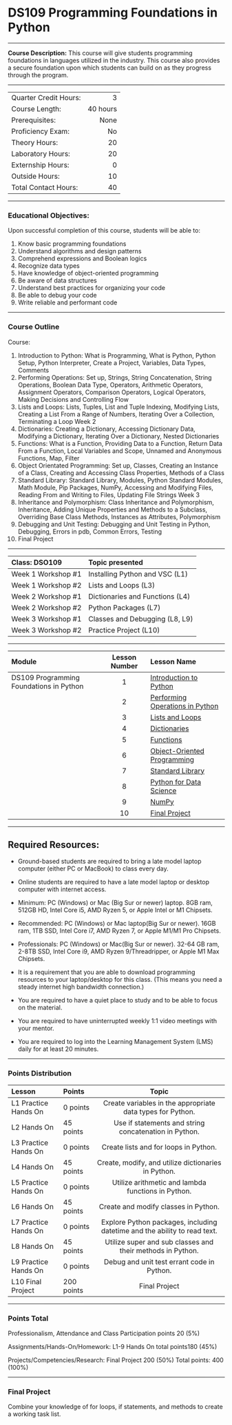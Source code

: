 # DS109 Programming Foundations in Python

<hr style="border: 0; height: 1px; background-image: linear-gradient(to right, rgba(0, 0, 0, 0), rgba(0, 0, 0, 0.75), rgba(0, 0, 0, 0));"/>

**Course Description:** This course will give students programming foundations in languages utilized in the industry.  This course also provides a secure foundation upon which students can build on as they progress through the program.  

<hr style="border: 0; height: 1px; background-image: linear-gradient(to right, rgba(0, 0, 0, 0), rgba(0, 0, 0, 0.75), rgba(0, 0, 0, 0));"/>

|                     |    |
|:---                 |---:|
|Quarter Credit Hours:|3|
|Course Length:       |40 hours|
|Prerequisites:       |None|
|Proficiency Exam:    |No|
|Theory Hours: 	      |20|
|Laboratory Hours:	  |20|
|Externship Hours:	  |0 |
|Outside Hours:	      |10|
|Total Contact Hours: |40|

<hr style="border: 0; height: 1px; background-image: linear-gradient(to right, rgba(0, 0, 0, 0), rgba(0, 0, 0, 0.75), rgba(0, 0, 0, 0));"/>

### Educational Objectives:
Upon successful completion of this course, students will be able to: 
 
1.	Know basic programming foundations
2.	Understand algorithms and design patterns
3.	Comprehend expressions and Boolean logics
4.	Recognize data types
5.	Have knowledge of object-oriented programming
6.	Be aware of data structures
7.	Understand best practices for organizing your code
8.	Be able to debug your code
9.	Write reliable and performant code 


<hr style="border: 0; height: 1px; background-image: linear-gradient(to right, rgba(0, 0, 0, 0), rgba(0, 0, 0, 0.75), rgba(0, 0, 0, 0));"/>

### Course Outline

Course:
1.	Introduction to Python: What is Programming, What is Python, Python Setup, Python Interpreter, Create a Project, Variables, Data Types, Comments
2.	Performing Operations: Set up, Strings, String Concatenation, String Operations, Boolean Data Type, Operators, Arithmetic Operators, Assignment Operators, Comparison Operators, Logical Operators, Making Decisions and Controlling Flow
3.	Lists and Loops: Lists, Tuples, List and Tuple Indexing, Modifying Lists, Creating a List From a Range of Numbers, Iterating Over a Collection, Terminating a Loop
Week 2
4.	Dictionaries: Creating a Dictionary, Accessing Dictionary Data, Modifying a Dictionary, Iterating Over a Dictionary, Nested Dictionaries
5.	Functions: What is a Function, Providing Data to a Function, Return Data From a Function, Local Variables and Scope, Unnamed and Anonymous Functions, Map, Filter
6.	Object Orientated Programming: Set up, Classes, Creating an Instance of a Class, Creating and Accessing Class Properties, Methods of a Class
7.	Standard Library: Standard Library, Modules, Python Standard Modules, Math Module, Pip Packages, NumPy, Accessing and Modifying Files, Reading From and Writing to Files, Updating File Strings
Week 3
8.	Inheritance and Polymorphism: Class Inheritance and Polymorphism, Inheritance, Adding Unique Properties and Methods to a Subclass, Overriding Base Class Methods, Instances as Attributes, Polymorphism
9.	Debugging and Unit Testing: Debugging and Unit Testing in Python, Debugging, Errors in pdb, Common Errors, Testing
10.	Final Project

<hr style="border: 0; height: 1px; background-image: linear-gradient(to right, rgba(0, 0, 0, 0), rgba(0, 0, 0, 0.75), rgba(0, 0, 0, 0));"/>

|Class: DSO109	|Topic presented|
|:-- |:-- |
|Week 1 Workshop #1| 	Installing Python and VSC (L1)|
|Week 1 Workshop #2| 	Lists and Loops (L3)|
|Week 2 Workshop #1| 	Dictionaries and Functions (L4)|
|Week 2 Workshop #2| 	Python Packages (L7)|
|Week 3 Workshop #1| 	Classes and Debugging (L8, L9)|
|Week 3 Workshop #2| 	Practice Project (L10)|

<hr style="border: 0; height: 1px; background-image: linear-gradient(to right, rgba(0, 0, 0, 0), rgba(0, 0, 0, 0.75), rgba(0, 0, 0, 0));"/>


|Module                 |Lesson Number|Lesson Name|
|:---                   |:---:        |:---       |
|DS109 Programming Foundations in Python  |1   | [Introduction to Python](DS109L1.ipynb)  |
|                       |2   | [Performing Operations in Python](DS109L2.ipynb)                |
|                       |3   | [Lists and Loops ](DS109L3.ipynb)              |
|                       |4   | [Dictionaries ](DS109L4.ipynb)|
|                       |5   | [Functions](DS109L5.ipynb)      |
|                       |6   | [Object-Oriented Programming](DS109L6.ipynb)        | 
|                       |7   | [Standard Library](DS109L7.ipynb)       |
|                       |8   | [Python for Data Science](DS109L8.ipynb)   | 
|                       |9   | [NumPy](DS109L9.ipynb)  | 
|                       |10  | [Final Project ](DS109L10.ipynb)         |

<hr style="border: 0; height: 1px; background-image: linear-gradient(to right, rgba(0, 0, 0, 0), rgba(0, 0, 0, 0.75), rgba(0, 0, 0, 0));"/>

## Required Resources: 
- Ground-based students are required to bring a late model laptop computer (either PC or MacBook) to class every day.  

- Online students are required to have a late model laptop or desktop computer with internet access.  

- Minimum: PC (Windows) or Mac (Big Sur or newer) laptop. 8GB ram, 512GB HD, Intel Core i5,  AMD Ryzen 5, or Apple Intel or M1 Chipsets.

- Recommended: PC (Windows) or Mac laptop(Big Sur or newer). 16GB ram, 1TB SSD, Intel Core i7, AMD Ryzen 7, or Apple M1/M1 Pro Chipsets.

- Professionals: PC (Windows) or Mac(Big Sur or newer). 32-64 GB ram, 2-8TB SSD, Intel Core i9, AMD Ryzen 9/Threadripper, or Apple M1 Max Chipsets.

- It is a requirement that you are able to download programming resources to your laptop/desktop for this class. (This means you need a steady internet high bandwidth connection.)

- You are required to have a quiet place to study and to be able to focus on the material.

- You are required to have uninterrupted weekly 1:1 video meetings with your mentor.

- You are required to log into the Learning Management System (LMS) daily for at least 20 minutes.

<hr style="border: 0; height: 1px; background-image: linear-gradient(to right, rgba(0, 0, 0, 0), rgba(0, 0, 0, 0.75), rgba(0, 0, 0, 0));"/>

### Points Distribution
|Lesson | Points| Topic|
|:-- |:-- |:--:|
| L1 Practice Hands On| 0 points| Create variables in the appropriate data types for Python.|
| L2 Hands On | 45 points| Use if statements and string concatenation in Python.
| L3 Practice Hands On | 0 points | Create lists and for loops in Python. 
| L4 Hands On | 45 points| Create, modify, and utilize dictionaries in Python.|
| L5 Practice Hands On | 0 points | Utilize arithmetic and lambda functions in Python.|
| L6 Hands On | 45 points | Create and modify classes in Python.
| L7 Practice Hands On | 0 points | Explore Python packages, including datetime and the ability to read text. 
| L8 Hands On | 45 points | Utilize super and sub classes and their methods in Python.
| L9 Practice Hands On | 0 points | Debug and unit test errant code in Python.
| L10 Final Project | 200 points | Final Project 

<hr style="border: 0; height: 1px; background-image: linear-gradient(to right, rgba(0, 0, 0, 0), rgba(0, 0, 0, 0.75), rgba(0, 0, 0, 0));"/>

### Points Total
Professionalism, Attendance and Class Participation points 20 (5%) 

Assignments/Hands-On/Homework: L1-9 Hands On total points180 (45%)

Projects/Competencies/Research: Final Project 200 (50%) 
Total points: 400 (100%)

<hr style="border: 0; height: 1px; background-image: linear-gradient(to right, rgba(0, 0, 0, 0), rgba(0, 0, 0, 0.75), rgba(0, 0, 0, 0));"/>

### Final Project
Combine your knowledge of for loops, if statements, and methods to create a working task list.
